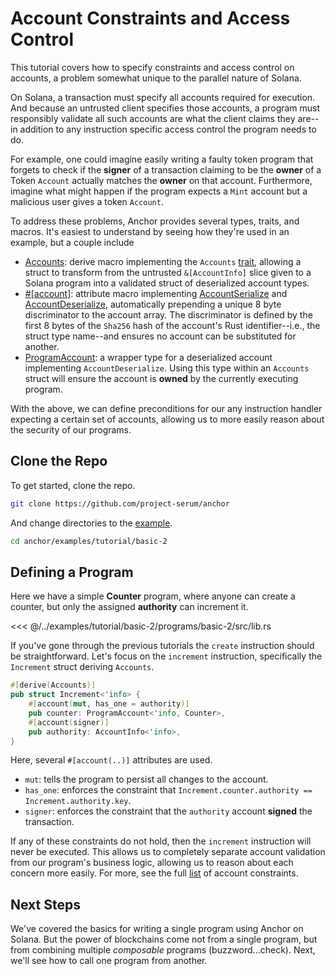 # Account Constraints and Access Control

This tutorial covers how to specify constraints and access control on accounts, a problem
somewhat unique to the parallel nature of Solana.

On Solana, a transaction must specify all accounts required for execution. And because an untrusted client specifies those accounts, a program must responsibly validate all such accounts are what the client claims they are--in addition to any instruction specific access control the program needs to do.

For example, one could imagine easily writing a faulty token program that forgets to check if the **signer** of a transaction claiming to be the **owner** of a Token `Account` actually matches the **owner** on that account. Furthermore, imagine what might happen if the program expects a `Mint` account but a malicious user gives a token `Account`.

To address these problems, Anchor provides several types, traits, and macros. It's easiest to understand by seeing how they're used in an example, but a couple include

* [Accounts](https://docs.rs/anchor-lang/latest/anchor_lang/derive.Accounts.html): derive macro implementing the `Accounts` [trait](https://docs.rs/anchor-lang/latest/anchor_lang/trait.Accounts.html), allowing a struct to transform
from the untrusted `&[AccountInfo]` slice given to a Solana program into a validated struct
of deserialized account types.
* [#[account]](https://docs.rs/anchor-lang/latest/anchor_lang/attr.account.html): attribute macro implementing [AccountSerialize](https://docs.rs/anchor-lang/latest/anchor_lang/trait.AccountSerialize.html) and [AccountDeserialize](https://docs.rs/anchor-lang/latest/anchor_lang/trait.AnchorDeserialize.html), automatically prepending a unique 8 byte discriminator to the account array. The discriminator is defined by the first 8 bytes of the `Sha256` hash of the account's Rust identifier--i.e., the struct type name--and ensures no account can be substituted for another.
* [ProgramAccount](https://docs.rs/anchor-lang/latest/anchor_lang/struct.ProgramAccount.html): a wrapper type for a deserialized account implementing `AccountDeserialize`. Using this type within an `Accounts` struct will ensure the account is **owned** by the currently executing program.

With the above, we can define preconditions for our any instruction handler expecting a certain set of
accounts, allowing us to more easily reason about the security of our programs.

## Clone the Repo

To get started, clone the repo.

```bash
git clone https://github.com/project-serum/anchor
```

And change directories to the [example](https://github.com/project-serum/anchor/tree/master/examples/tutorial/basic-2).

```bash
cd anchor/examples/tutorial/basic-2
```

## Defining a Program

Here we have a simple **Counter** program, where anyone can create a counter, but only the assigned
**authority** can increment it.

<<< @/../examples/tutorial/basic-2/programs/basic-2/src/lib.rs

If you've gone through the previous tutorials the `create` instruction should be straightforward.
Let's focus on the `increment` instruction, specifically the `Increment` struct deriving
`Accounts`.

```rust
#[derive(Accounts)]
pub struct Increment<'info> {
    #[account(mut, has_one = authority)]
    pub counter: ProgramAccount<'info, Counter>,
    #[account(signer)]
    pub authority: AccountInfo<'info>,
}
```

Here, several `#[account(..)]` attributes are used.

* `mut`: tells the program to persist all changes to the account.
* `has_one`: enforces the constraint that `Increment.counter.authority == Increment.authority.key`.
* `signer`: enforces the constraint that the `authority` account **signed** the transaction.

If any of these constraints do not hold, then the `increment` instruction will never be executed.
This allows us to completely separate account validation from our program's business logic, allowing us
to reason about each concern more easily. For more, see the full [list](https://docs.rs/anchor-lang/latest/anchor_lang/derive.Accounts.html) of account constraints.

## Next Steps

We've covered the basics for writing a single program using Anchor on Solana. But the power of
blockchains come not from a single program, but from combining multiple *composable* programs
(buzzword...check). Next, we'll see how to call one program from another.
